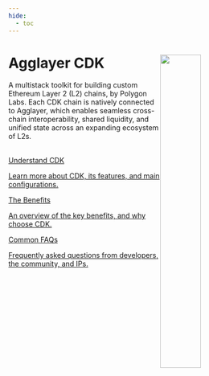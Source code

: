 ```yaml
---
hide:
  - toc
---
```


<style>
   .git-revision-date-localized-plugin, .md-source-file, .md-content__button.md-icon {
      display: none;
   }
</style>

<div class="section-wrapper product-section-head">
<div class="hero-image"><img src="../img/home/main-img.svg" loading="lazy" class="hero-image" style="width: 40%; float: right;"></div>
   <div class="hero-left">
      <h1 class="hero-heading">Agglayer CDK</h1>
      <p class="hero-subtext">A multistack toolkit for building custom Ethereum Layer 2 (L2) chains, by Polygon Labs. Each CDK chain is natively connected to Agglayer, which enables seamless cross-chain interoperability, shared liquidity, and unified state across an expanding ecosystem of L2s.</p>
   </div>
   </br>
</div>

<div class="grid-container">
   <div class="grid-item">
      <a href="./overview">
         <div class="product-list-item-header">
            <div class="feature-card-heading">Understand CDK</div>
         </div>
         <p class="feature-paragraph">Learn more about CDK, its features, and main configurations.</p>
      </a>
   </div>
   <div class="grid-item">
      <a href="./getting-started/local-deployment/">
         <div class="product-list-item-header">
            <div class="feature-card-heading">The Benefits</div>
         </div>
         <p class="feature-paragraph">An overview of the key benefits, and why choose CDK.</p>
      </a>
   </div>
   <div class="grid-item">
      <a href="./concepts/layer2s">
         <div class="product-list-item-header">
            <div class="feature-card-heading">Common FAQs</div>
         </div>
         <p class="feature-paragraph">Frequently asked questions from developers, the community, and IPs.</p>
      </a>
   </div>